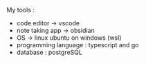 My tools :
- code editor -> vscode
- note taking app -> obsidian
- OS -> linux ubuntu on windows (wsl)
- programming language : typescript and go
- database : postgreSQL




<!---
yusufalvian/yusufalvian is a ✨ special ✨ repository because its `README.md` (this file) appears on your GitHub profile.
You can click the Preview link to take a look at your changes.
--->
